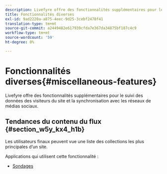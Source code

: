```yaml
---
description: Livefyre offre des fonctionnalités supplémentaires pour le suivi des données des visiteurs du site et la synchronisation avec les réseaux de médias sociaux.
title: Fonctionnalités diverses
exl-id: 9ad2220a-a875-4eec-9d25-3cebf2478f41
translation-type: tm+mt
source-git-commit: a2449482e617939cfda7e367da34875bf187c4c9
workflow-type: tm+mt
source-wordcount: '59'
ht-degree: 0%

---
```


# Fonctionnalités diverses{#miscellaneous-features}

Livefyre offre des fonctionnalités supplémentaires pour le suivi des données des visiteurs du site et la synchronisation avec les réseaux de médias sociaux.

## Tendances du contenu du flux {#section_w5y_kx4_h1b}

Les utilisateurs finaux peuvent vue une liste des collections les plus principales d’un site.

Applications qui utilisent cette fonctionnalité :

* [Sondages](../c-about-apps/c-polls-app/c-polls-app.md#c_polls_app)

